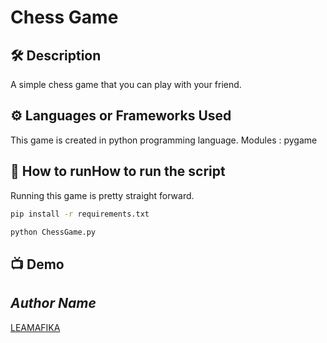 # Chess Game 

## 🛠️ Description
A simple chess game that you can play with your friend.

## ⚙️ Languages or Frameworks Used
This game is created in python programming language.
Modules : pygame

## 🌟 How to runHow to run the script
Running this game is pretty straight forward.

```sh
pip install -r requirements.txt
```

```sh
python ChessGame.py
```

## 📺 Demo
<p align="center">


## *Author Name*
[LEAMAFIKA](https://github.com/LEAMAFIKA/Chess_game)